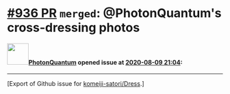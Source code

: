 # [\#936 PR](https://github.com/komeiji-satori/Dress/pull/936) `merged`: @PhotonQuantum's cross-dressing photos

#### <img src="https://avatars.githubusercontent.com/u/18749973?v=4" width="50">[PhotonQuantum](https://github.com/PhotonQuantum) opened issue at [2020-08-09 21:04](https://github.com/komeiji-satori/Dress/pull/936):






-------------------------------------------------------------------------------



[Export of Github issue for [komeiji-satori/Dress](https://github.com/komeiji-satori/Dress).]

